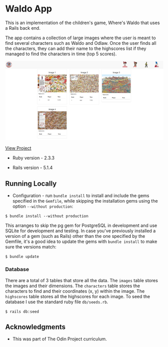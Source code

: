 # Waldo App

This is an implementation of the children's game, Where's Waldo that uses a Rails back end.

The app contains a collection of large images where the user is meant to find several characters such as Waldo and Odlaw. Once the user finds all the characters, they can add their name to the highscores list if they managed to find the characters in time (top 5 scores).


![Waldo App](/images/waldo-app.png)

[View Project](https://fierce-thicket-84989.herokuapp.com/)

* Ruby version - 2.3.3

* Rails version - 5.1.4

## Running Locally

* Configuration - run `bundle install` to install and include the gems specified in the `Gemfile`, while skipping the installation gems using the option `--without production`:

```linux
$ bundle install --without production
```

This arranges to skip the pg gem for PostgreSQL in development and use SQLite for development and testing. In case you've previously installed a version of a gem (such as Rails) other than the one specified by the Gemfile, it's a good idea to update the gems with `bundle install` to make sure the versions match:

```linux
$ bundle update
```

### Database

There are a total of 3 tables that store all the data. The `images` table stores the images and their dimensions. The `characters` table stores the characters to find and their coordinates (x, y) within the image. The `highscores` table stores all the highscores for each image. To seed the database I use the standard ruby file `db/seeds.rb`.

```linux
$ rails db:seed
```

## Acknowledgments

* This was part of The Odin Project curriculum.
